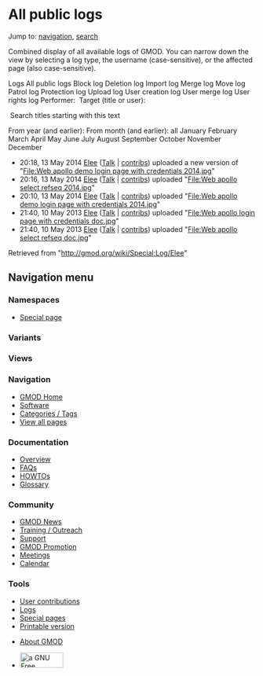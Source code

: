 <div id="mw-page-base" class="noprint">

</div>

<div id="mw-head-base" class="noprint">

</div>

<div id="content" class="mw-body" role="main">

<span id="top"></span>

<div id="mw-js-message" style="display:none;">

</div>



# <span dir="auto">All public logs</span>

<div id="bodyContent">

<div id="contentSub">

</div>

<div id="jump-to-nav" class="mw-jump">

Jump to: [navigation](#mw-navigation), [search](#p-search)

</div>

<div id="mw-content-text">

Combined display of all available logs of GMOD. You can narrow down the
view by selecting a log type, the username (case-sensitive), or the
affected page (also case-sensitive).

Logs All public logs Block log Deletion log Import log Merge log Move
log Patrol log Protection log Upload log User creation log User merge
log User rights log <span style="white-space: nowrap">Performer: </span>
<span style="white-space: nowrap">Target (title or user): </span>

 Search titles starting with this text

From year (and earlier): From month (and earlier): all January February
March April May June July August September October November December

- 20:18, 13 May 2014
  <a href="/wiki/User:Elee" class="mw-userlink" title="User:Elee">Elee</a>
  <span class="mw-usertoollinks">(<a
  href="/mediawiki/index.php?title=User_talk:Elee&amp;action=edit&amp;redlink=1"
  class="new" title="User talk:Elee (page does not exist)">Talk</a> \|
  [contribs](/wiki/Special:Contributions/Elee "Special:Contributions/Elee"))</span>
  uploaded a new version of "[File:Web apollo demo login page with
  credentials
  2014.jpg](/wiki/File:Web_apollo_demo_login_page_with_credentials_2014.jpg "File:Web apollo demo login page with credentials 2014.jpg")"
- 20:16, 13 May 2014
  <a href="/wiki/User:Elee" class="mw-userlink" title="User:Elee">Elee</a>
  <span class="mw-usertoollinks">(<a
  href="/mediawiki/index.php?title=User_talk:Elee&amp;action=edit&amp;redlink=1"
  class="new" title="User talk:Elee (page does not exist)">Talk</a> \|
  [contribs](/wiki/Special:Contributions/Elee "Special:Contributions/Elee"))</span>
  uploaded "[File:Web apollo select refseq
  2014.jpg](/wiki/File:Web_apollo_select_refseq_2014.jpg "File:Web apollo select refseq 2014.jpg")"
- 20:10, 13 May 2014
  <a href="/wiki/User:Elee" class="mw-userlink" title="User:Elee">Elee</a>
  <span class="mw-usertoollinks">(<a
  href="/mediawiki/index.php?title=User_talk:Elee&amp;action=edit&amp;redlink=1"
  class="new" title="User talk:Elee (page does not exist)">Talk</a> \|
  [contribs](/wiki/Special:Contributions/Elee "Special:Contributions/Elee"))</span>
  uploaded "[File:Web apollo demo login page with credentials
  2014.jpg](/wiki/File:Web_apollo_demo_login_page_with_credentials_2014.jpg "File:Web apollo demo login page with credentials 2014.jpg")"
- 21:40, 10 May 2013
  <a href="/wiki/User:Elee" class="mw-userlink" title="User:Elee">Elee</a>
  <span class="mw-usertoollinks">(<a
  href="/mediawiki/index.php?title=User_talk:Elee&amp;action=edit&amp;redlink=1"
  class="new" title="User talk:Elee (page does not exist)">Talk</a> \|
  [contribs](/wiki/Special:Contributions/Elee "Special:Contributions/Elee"))</span>
  uploaded "[File:Web apollo login page with credentials
  doc.jpg](/wiki/File:Web_apollo_login_page_with_credentials_doc.jpg "File:Web apollo login page with credentials doc.jpg")"
- 21:40, 10 May 2013
  <a href="/wiki/User:Elee" class="mw-userlink" title="User:Elee">Elee</a>
  <span class="mw-usertoollinks">(<a
  href="/mediawiki/index.php?title=User_talk:Elee&amp;action=edit&amp;redlink=1"
  class="new" title="User talk:Elee (page does not exist)">Talk</a> \|
  [contribs](/wiki/Special:Contributions/Elee "Special:Contributions/Elee"))</span>
  uploaded "[File:Web apollo select refseq
  doc.jpg](/wiki/File:Web_apollo_select_refseq_doc.jpg "File:Web apollo select refseq doc.jpg")"

</div>

<div class="printfooter">

Retrieved from "<http://gmod.org/wiki/Special:Log/Elee>"

</div>

<div id="catlinks" class="catlinks catlinks-allhidden">

</div>

<div class="visualClear">

</div>

</div>

</div>

<div id="mw-navigation">

## Navigation menu

<div id="mw-head">



<div id="left-navigation">

<div id="p-namespaces" class="vectorTabs" role="navigation"
aria-labelledby="p-namespaces-label">

### Namespaces

- <span id="ca-nstab-special">[Special
  page](/wiki/Special:Log/Elee "This is a special page, you cannot edit the page itself")</span>

</div>

<div id="p-variants" class="vectorMenu emptyPortlet" role="navigation"
aria-labelledby="p-variants-label">

### 

### Variants[](#)

<div class="menu">

</div>

</div>

</div>

<div id="right-navigation">

<div id="p-views" class="vectorTabs emptyPortlet" role="navigation"
aria-labelledby="p-views-label">

### Views

</div>



</div>



</div>

</div>

</div>

<div id="mw-panel">

<div id="p-logo" role="banner">

<a href="/wiki/Main_Page"
style="background-image: url(http://gmod.org/images/GMOD-cogs.png);"
title="Visit the main page"></a>

</div>

<div id="p-Navigation" class="portal" role="navigation"
aria-labelledby="p-Navigation-label">

### Navigation

<div class="body">

- <span id="n-GMOD-Home">[GMOD Home](/wiki/Main_Page)</span>
- <span id="n-Software">[Software](/wiki/GMOD_Components)</span>
- <span id="n-Categories-.2F-Tags">[Categories /
  Tags](/wiki/Categories)</span>
- <span id="n-View-all-pages">[View all
  pages](/wiki/Special:AllPages)</span>

</div>

</div>

<div id="p-Documentation" class="portal" role="navigation"
aria-labelledby="p-Documentation-label">

### Documentation

<div class="body">

- <span id="n-Overview">[Overview](/wiki/Overview)</span>
- <span id="n-FAQs">[FAQs](/wiki/Category:FAQ)</span>
- <span id="n-HOWTOs">[HOWTOs](/wiki/Category:HOWTO)</span>
- <span id="n-Glossary">[Glossary](/wiki/Glossary)</span>

</div>

</div>

<div id="p-Community" class="portal" role="navigation"
aria-labelledby="p-Community-label">

### Community

<div class="body">

- <span id="n-GMOD-News">[GMOD News](/wiki/GMOD_News)</span>
- <span id="n-Training-.2F-Outreach">[Training /
  Outreach](/wiki/Training_and_Outreach)</span>
- <span id="n-Support">[Support](/wiki/Support)</span>
- <span id="n-GMOD-Promotion">[GMOD
  Promotion](/wiki/GMOD_Promotion)</span>
- <span id="n-Meetings">[Meetings](/wiki/Meetings)</span>
- <span id="n-Calendar">[Calendar](/wiki/Calendar)</span>

</div>

</div>

<div id="p-tb" class="portal" role="navigation"
aria-labelledby="p-tb-label">

### Tools

<div class="body">

- <span id="t-contributions">[User
  contributions](/wiki/Special:Contributions/Elee "A list of contributions of this user")</span>
- <span id="t-log">[Logs](/wiki/Special:Log/Elee)</span>
- <span id="t-specialpages"><a href="/wiki/Special:SpecialPages" accesskey="q"
  title="A list of all special pages [q]">Special pages</a></span>
- <span id="t-print"><a href="/mediawiki/index.php?title=Special:Log/Elee&amp;printable=yes"
  rel="alternate" accesskey="p"
  title="Printable version of this page [p]">Printable version</a></span>

</div>

</div>

</div>

</div>

<div id="footer" role="contentinfo">

- <span id="footer-places-about">[About
  GMOD](/wiki/GMOD:About "GMOD:About")</span>

<!-- -->

- <span id="footer-copyrightico">[<img src="http://www.gnu.org/graphics/gfdl-logo-small.png" width="88"
  height="31" alt="a GNU Free Documentation License" />](http://www.gnu.org/licenses/fdl-1.3.html)</span>




</div>
